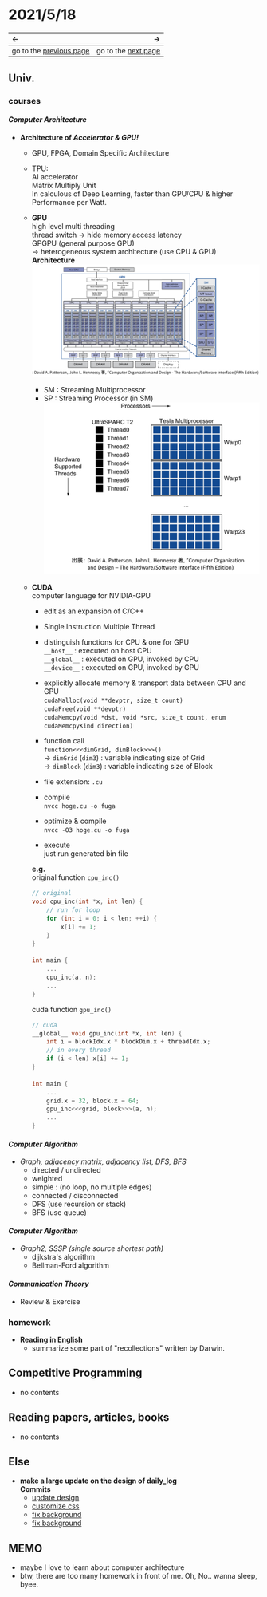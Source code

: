 # 2021/5/18
|←|→|
|:---|---:|
go to the [previous page](./17th.md) | go to the [next page](./19th.md)

## Univ.
### courses
#### *Computer Architecture*
- **Architecture of *Accelerator & GPU!***
    - GPU, FPGA, Domain Specific Architecture
    - TPU:  
        AI accelerator  
        Matrix Multiply Unit  
        In calculous of Deep Learning, faster than GPU/CPU & higher Performance per Watt.
    - **GPU**  
        high level multi threading  
        thread switch -> hide memory access latency  
        GPGPU (general purpose GPU)  
        -> heterogeneous system architecture (use CPU & GPU)  
        **Architecture**  
        ![GPU](./img_folder/GPU_architecture.png)  
        - SM : Streaming Multiprocessor  
        - SP : Streaming Processor (in SM)  
          ![SP](./img_folder/SP_architecture.png)  
    - **CUDA**  
        computer language for NVIDIA-GPU  
        - edit as an expansion of C/C++  
        - Single Instruction Multiple Thread  
        - distinguish functions for CPU & one for GPU  
        `__host__` : executed on host CPU  
        `__global__` : executed on GPU, invoked by CPU  
        `__device__` : executed on GPU, invoked by GPU  
        - explicitly allocate memory & transport data between CPU and GPU  
        `cudaMalloc(void **devptr, size_t count)`  
        `cudaFree(void **devptr)`  
        `cudaMemcpy(void *dst, void *src, size_t count, enum cudaMemcpyKind direction)`  
        - function call  
        `function<<<dimGrid, dimBlock>>>()`  
        -> `dimGrid` (`dim3`) : variable indicating size of Grid  
        -> `dimBlock` (`dim3`) : variable indicating size of Block  

        - file extension: `.cu`  
        - compile  
            `nvcc hoge.cu -o fuga`  
        - optimize & compile  
            `nvcc -O3 hoge.cu -o fuga`  
        - execute  
            just run generated bin file  

        **e.g.**  
        original function `cpu_inc()`  
        ``` C++
        // original
        void cpu_inc(int *x, int len) {
            // run for loop
            for (int i = 0; i < len; ++i) {
                x[i] += 1;
            }
        }

        int main {
            ...
            cpu_inc(a, n);
            ...
        }
        ```
        cuda function `gpu_inc()`  
        ``` C++
        // cuda
        __global__ void gpu_inc(int *x, int len) {
            int i = blockIdx.x * blockDim.x + threadIdx.x;
            // in every thread
            if (i < len) x[i] += 1;
        }

        int main {
            ...
            grid.x = 32, block.x = 64;
            gpu_inc<<<grid, block>>>(a, n);
            ...
        }
        ```

#### *Computer Algorithm*
- *Graph, adjacency matrix, adjacency list, DFS, BFS*
    - directed / undirected
    - weighted
    - simple : (no loop, no multiple edges)
    - connected / disconnected
    - DFS (use recursion or stack)
    - BFS (use queue)

#### *Computer Algorithm*
- *Graph2, SSSP (single source shortest path)*
    - dijkstra's algorithm
    - Bellman-Ford algorithm

#### *Communication Theory*
- Review & Exercise

### homework
- **Reading in English**
    - summarize some part of "recollections" written by Darwin.

## Competitive Programming
- no contents

## Reading papers, articles, books
- no contents

## Else
- **make a large update on the design of daily_log**  
    **Commits**  
    - [update design](https://github.com/OtsuKotsu/daily_log/commit/3916c8d42651080a365615b2e606829080768ed8)
    - [customize css](https://github.com/OtsuKotsu/daily_log/commit/102c2b1d108481e03d26407273202dac7e8f9977)
    - [fix background](https://github.com/OtsuKotsu/daily_log/commit/b6c11039201dfe7247897cedd367dd90f1692931)
    - [fix background](https://github.com/OtsuKotsu/daily_log/commit/f27d4de60fac5bd5de2faa4ac48bf4a963999ece)

## MEMO
- maybe I love to learn about computer architecture
- btw, there are too many homework in front of me. Oh, No.. wanna sleep, byee.
